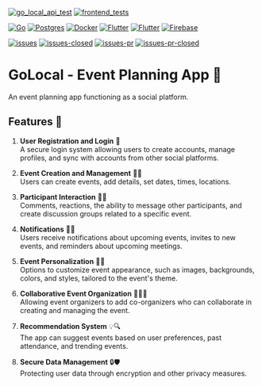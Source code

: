 [![go_local_api_test](https://github.com/lukaszfabia/GoLocal/actions/workflows/go.yml/badge.svg)](https://github.com/lukaszfabia/GoLocal/actions/workflows/go.yml)
[![frontend_tests](https://github.com/lukaszfabia/GoLocal/actions/workflows/flutter.yml/badge.svg)](https://github.com/lukaszfabia/GoLocal/actions/workflows/flutter.yml)

[![Go](https://img.shields.io/badge/Go-00ADD8?style=for-the-badge&logo=go&logoColor=white)](/backend/)
[![Postgres](https://img.shields.io/badge/PostgreSQL-316192?style=for-the-badge&logo=postgresql&logoColor=white)](/backend/internal/database/database.go)
[![Docker](https://img.shields.io/badge/docker-%230db7ed.svg?style=for-the-badge&logo=docker&logoColor=white)](/backend/docker-compose.yml)
[![Flutter](https://img.shields.io/badge/Flutter-02569B?style=for-the-badge&logo=flutter&logoColor=white)](/frontend/)
[![Flutter](https://img.shields.io/badge/Dart-0175C2?style=for-the-badge&logo=dart&logoColor=white)](/frontend/)
[![Firebase](https://img.shields.io/badge/Firebase-039BE5?style=for-the-badge&logo=Firebase&logoColor=white)](/backend/internal/notifications)


[![issues](https://img.shields.io/github/issues/lukaszfabia/GoLocal.svg)](https://github.com/lukaszfabia/GoLocal/issues)
[![issues-closed](https://img.shields.io/github/issues-closed/lukaszfabia/GoLocal.svg)](https://github.com/lukaszfabia/GoLocal/issues?q=is%3Aissue+is%3Aclosed)
[![issues-pr](https://img.shields.io/github/issues-pr/lukaszfabia/GoLocal.svg)](https://github.com/lukaszfabia/GoLocal/pulls)
[![issues-pr-closed](https://img.shields.io/github/issues-pr-closed/lukaszfabia/GoLocal.svg)](https://github.com/lukaszfabia/GoLocal/pulls?q=is%3Apr+is%3Aclosed)

# GoLocal - Event Planning App 🚀

An event planning app functioning as a social platform. 

## Features 🌟

1. **User Registration and Login** 🔐  
   A secure login system allowing users to create accounts, manage profiles, and sync with accounts from other social platforms.

2. **Event Creation and Management** 📅🎉  
   Users can create events, add details, set dates, times, locations.

3. **Participant Interaction** 💬👥  
   Comments, reactions, the ability to message other participants, and create discussion groups related to a specific event.

4. **Notifications** 📲⏰  
   Users receive notifications about upcoming events, invites to new events, and reminders about upcoming meetings.

5. **Event Personalization** 🎨✨  
   Options to customize event appearance, such as images, backgrounds, colors, and styles, tailored to the event's theme.

6. **Collaborative Event Organization** 🤝👩‍💻  
   Allowing event organizers to add co-organizers who can collaborate in creating and managing the event.

7. **Recommendation System** 💡🔍  
   The app can suggest events based on user preferences, past attendance, and trending events.

8. **Secure Data Management** 🔒🛡️  
    Protecting user data through encryption and other privacy measures.